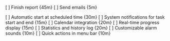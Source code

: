 [ ] Finish report {45m}
[ ] Send emails {5m}

[ ] Automatic start at scheduled time {30m}
[ ] System notifications for task start and end {15m}
[ ] Calendar integration {20m}
[ ] Real-time progress display {15m}
[ ] Statistics and history log {20m}
[ ] Customizable alarm sounds {10m}
[ ] Quick actions in menu bar {10m}
